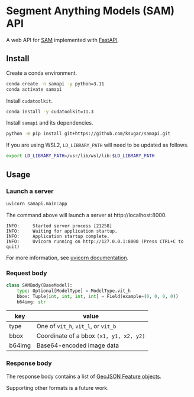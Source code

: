 # Segment Anything Models (SAM) API

A web API for [SAM](https://github.com/facebookresearch/segment-anything) implemented with [FastAPI](https://fastapi.tiangolo.com).

## Install

Create a conda environment.

```bash
conda create -n samapi -y python=3.11
conda activate samapi
```

Install `cudatoolkit`.

```bash
conda install -y cudatoolkit=11.3
```

Install `samapi` and its dependencies.

```bash
python -m pip install git+https://github.com/ksugar/samapi.git
```

If you are using WSL2, `LD_LIBRARY_PATH` will need to be updated as follows.

```bash
export LD_LIBRARY_PATH=/usr/lib/wsl/lib:$LD_LIBRARY_PATH
```

## Usage

### Launch a server

```bash
uvicorn samapi.main:app
```

The command above will launch a server at http://localhost:8000.

```
INFO:     Started server process [21258]
INFO:     Waiting for application startup.
INFO:     Application startup complete.
INFO:     Uvicorn running on http://127.0.0.1:8000 (Press CTRL+C to quit)
```

For more information, see [uvicorn documentation](https://www.uvicorn.org/#command-line-options).

### Request body

```python
class SAMBody(BaseModel):
    type: Optional[ModelType] = ModelType.vit_h
    bbox: Tuple[int, int, int, int] = Field(example=(0, 0, 0, 0))
    b64img: str
```

| key    | value                                   |
| ------ | --------------------------------------- |
| type   | One of `vit_h`, `vit_l`, or `vit_b`     |
| bbox   | Coordinate of a bbox `(x1, y1, x2, y2)` |
| b64img | Base64-encoded image data               |

### Response body

The response body contains a list of [GeoJSON Feature objects](https://geojson.org).

Supporting other formats is a future work.